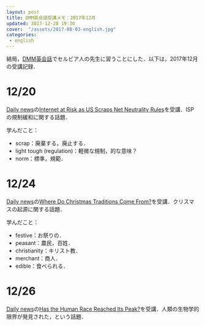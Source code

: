 ```yaml
---
layout: post
title: DMM英会話受講メモ：2017年12月
updated: 2017-12-20 19:30
cover:  "/assets/2017-08-03-english.jpg"
categories:
 - english
---
```


結局，[DMM英会話](http://eikaiwa.dmm.com/)でセルビア人の先生に習うことにした．以下は，2017年12月の受講記録．

# 12/20

[Daily news](https://app.eikaiwa.dmm.com/daily-news)の[Internet at Risk as US Scraps Net Neutrality Rules](https://app.eikaiwa.dmm.com/daily-news/article/internet-at-risk-as-us-scraps-net-neutrality-rules/QC3TQOFoEee5-Gd_BZxWsA)を受講．ISPの規制緩和に関する話題．

学んだこと：

* scrap：廃棄する，廃止する．
* light tough (regulation)：軽微な規制，的な意味？
* norm：標準，規範．

# 12/24

[Daily news](https://app.eikaiwa.dmm.com/daily-news)の[Where Do Christmas Traditions Come From?](https://app.eikaiwa.dmm.com/daily-news/article/where-do-christmas-traditions-come-from/CWZQ7trnEeerlo-E-v-yyA)を受講．クリスマスの起源に関する話題．

学んだこと：

* festive：お祭りの．
* peasant：農民，百姓．
* christianity：キリスト教．
* merchant：商人．
* edible：食べられる．

# 12/26

[Daily news](https://app.eikaiwa.dmm.com/daily-news)の[Has the Human Race Reached Its Peak?](https://app.eikaiwa.dmm.com/daily-news/article/has-the-human-race-reached-its-peak/5f_JIN6BEeeDuhvR0NTrRQ)を受講．人類の生物学的限界が発見された，という話題．
